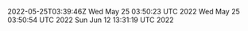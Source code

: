 2022-05-25T03:39:46Z
Wed May 25 03:50:23 UTC 2022
Wed May 25 03:50:54 UTC 2022
Sun Jun 12 13:31:19 UTC 2022
